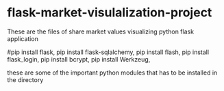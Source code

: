 # flask-market-visulalization-project

These are the files of share market values visualizing python flask application


#pip install flask,
pip install flask-sqlalchemy,
pip install flash,
pip install flask_login,
pip install bcrypt,
pip install Werkzeug,

these are some of the important python modules that has to be installed in the directory
